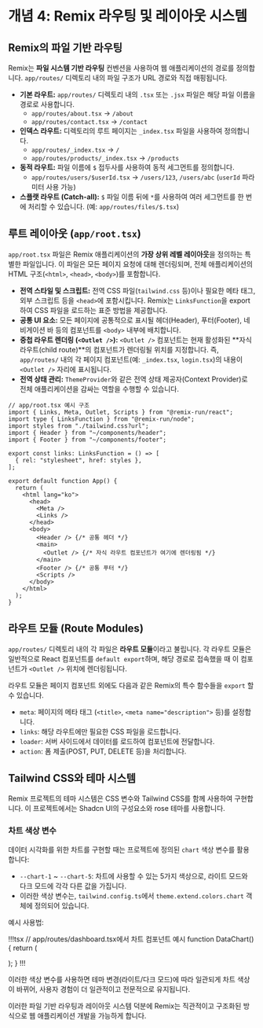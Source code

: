 # 개념 4: Remix 라우팅 및 레이아웃 시스템

## Remix의 파일 기반 라우팅

Remix는 **파일 시스템 기반 라우팅** 컨벤션을 사용하여 웹 애플리케이션의 경로를 정의합니다. `app/routes/` 디렉토리 내의 파일 구조가 URL 경로와 직접 매핑됩니다.

*   **기본 라우트:** `app/routes/` 디렉토리 내의 `.tsx` 또는 `.jsx` 파일은 해당 파일 이름을 경로로 사용합니다.
    *   `app/routes/about.tsx` -> `/about`
    *   `app/routes/contact.tsx` -> `/contact`
*   **인덱스 라우트:** 디렉토리의 루트 페이지는 `_index.tsx` 파일을 사용하여 정의합니다.
    *   `app/routes/_index.tsx` -> `/`
    *   `app/routes/products/_index.tsx` -> `/products`
*   **동적 라우트:** 파일 이름에 `$` 접두사를 사용하여 동적 세그먼트를 정의합니다.
    *   `app/routes/users/$userId.tsx` -> `/users/123`, `/users/abc` (`userId` 파라미터 사용 가능)
*   **스플랫 라우트 (Catch-all):** `$` 파일 이름 뒤에 `*`를 사용하여 여러 세그먼트를 한 번에 처리할 수 있습니다. (예: `app/routes/files/$.tsx`)

## 루트 레이아웃 (`app/root.tsx`)

`app/root.tsx` 파일은 Remix 애플리케이션의 **가장 상위 레벨 레이아웃**을 정의하는 특별한 파일입니다. 이 파일은 모든 페이지 요청에 대해 렌더링되며, 전체 애플리케이션의 HTML 구조(`<html>`, `<head>`, `<body>`)를 포함합니다.

*   **전역 스타일 및 스크립트:** 전역 CSS 파일(`tailwind.css` 등)이나 필요한 메타 태그, 외부 스크립트 등을 `<head>`에 포함시킵니다. Remix는 `LinksFunction`을 export하여 CSS 파일을 로드하는 표준 방법을 제공합니다.
*   **공통 UI 요소:** 모든 페이지에 공통적으로 표시될 헤더(Header), 푸터(Footer), 네비게이션 바 등의 컴포넌트를 `<body>` 내부에 배치합니다.
*   **중첩 라우트 렌더링 (`<Outlet />`):** `<Outlet />` 컴포넌트는 현재 활성화된 **자식 라우트(child route)**의 컴포넌트가 렌더링될 위치를 지정합니다. 즉, `app/routes/` 내의 각 페이지 컴포넌트(예: `_index.tsx`, `login.tsx`)의 내용이 `<Outlet />` 자리에 표시됩니다.
*   **전역 상태 관리:** `ThemeProvider`와 같은 전역 상태 제공자(Context Provider)로 전체 애플리케이션을 감싸는 역할을 수행할 수 있습니다.

```tsx
// app/root.tsx 예시 구조
import { Links, Meta, Outlet, Scripts } from "@remix-run/react";
import type { LinksFunction } from "@remix-run/node";
import styles from "./tailwind.css?url";
import { Header } from "~/components/header";
import { Footer } from "~/components/footer";

export const links: LinksFunction = () => [
  { rel: "stylesheet", href: styles },
];

export default function App() {
  return (
    <html lang="ko">
      <head>
        <Meta />
        <Links />
      </head>
      <body>
        <Header /> {/* 공통 헤더 */}
        <main>
          <Outlet /> {/* 자식 라우트 컴포넌트가 여기에 렌더링됨 */}
        </main>
        <Footer /> {/* 공통 푸터 */}
        <Scripts />
      </body>
    </html>
  );
}
```

## 라우트 모듈 (Route Modules)

`app/routes/` 디렉토리 내의 각 파일은 **라우트 모듈**이라고 불립니다. 각 라우트 모듈은 일반적으로 React 컴포넌트를 `default export`하며, 해당 경로로 접속했을 때 이 컴포넌트가 `<Outlet />` 위치에 렌더링됩니다.

라우트 모듈은 페이지 컴포넌트 외에도 다음과 같은 Remix의 특수 함수들을 `export` 할 수 있습니다.

*   `meta`: 페이지의 메타 태그 (`<title>`, `<meta name="description">` 등)를 설정합니다.
*   `links`: 해당 라우트에만 필요한 CSS 파일을 로드합니다.
*   `loader`: 서버 사이드에서 데이터를 로드하여 컴포넌트에 전달합니다.
*   `action`: 폼 제출(POST, PUT, DELETE 등)을 처리합니다.

## Tailwind CSS와 테마 시스템

Remix 프로젝트의 테마 시스템은 CSS 변수와 Tailwind CSS를 함께 사용하여 구현합니다. 이 프로젝트에서는 Shadcn UI의 구성요소와 rose 테마를 사용합니다.

### 차트 색상 변수

데이터 시각화를 위한 차트를 구현할 때는 프로젝트에 정의된 `chart` 색상 변수를 활용합니다:

* `--chart-1` ~ `--chart-5`: 차트에 사용할 수 있는 5가지 색상으로, 라이트 모드와 다크 모드에 각각 다른 값을 가집니다.
* 이러한 색상 변수는, `tailwind.config.ts`에서 `theme.extend.colors.chart` 객체에 정의되어 있습니다.

예시 사용법:

!!!tsx
// app/routes/dashboard.tsx에서 차트 컴포넌트 예시
function DataChart() {
  return (
    <div className="flex gap-2 items-end h-60">
      <div className="w-12 bg-chart-1 h-[40%]" title="데이터 1"></div>
      <div className="w-12 bg-chart-2 h-[60%]" title="데이터 2"></div>
      <div className="w-12 bg-chart-3 h-[30%]" title="데이터 3"></div>
      <div className="w-12 bg-chart-4 h-[75%]" title="데이터 4"></div>
      <div className="w-12 bg-chart-5 h-[50%]" title="데이터 5"></div>
    </div>
  );
}
!!!

이러한 색상 변수를 사용하면 테마 변경(라이트/다크 모드)에 따라 일관되게 차트 색상이 바뀌어, 사용자 경험이 더 일관적이고 전문적으로 유지됩니다.

이러한 파일 기반 라우팅과 레이아웃 시스템 덕분에 Remix는 직관적이고 구조화된 방식으로 웹 애플리케이션 개발을 가능하게 합니다. 